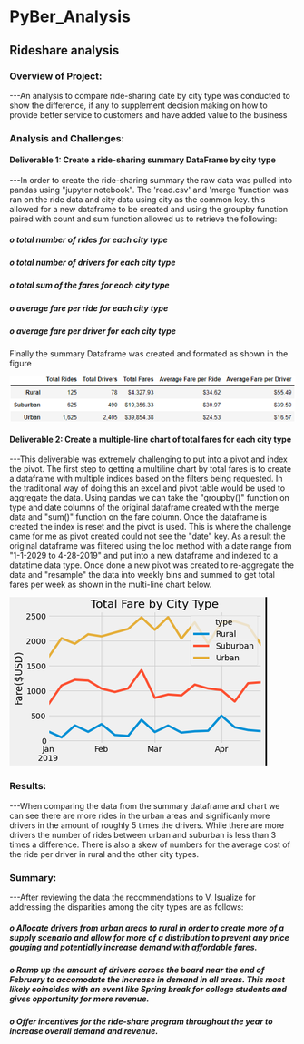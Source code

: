 # PyBer_Analysis
## Rideshare analysis
### Overview of Project:
---An analysis to compare ride-sharing date by city type was conducted to show the difference, if any to supplement decision making on how to provide better service to customers and have added value to the business
### Analysis and Challenges:
#### Deliverable 1: Create a ride-sharing summary DataFrame by city type
---In order to create the ride-sharing summary the raw data was pulled into pandas using "jupyter notebook". The 'read.csv' and 'merge 'function was ran on the ride data and city data using city as the common key. this allowed for a new dataframe to be created and using the groupby function paired with count and sum function allowed us to retrieve the following:
##### o total number of rides for each city type
##### o total number of drivers for each city type
##### o total sum of the fares for each city type
##### o average fare per ride for each city type
##### o average fare per driver for each city type
Finally the summary Dataframe was created and formated as shown in the figure 

![Ride_Share_Summary](https://github.com/jobloom79/PyBer_Analysis/blob/main/analysis/Ride_Share_Summary.PNG)

#### Deliverable 2: Create a multiple-line chart of total fares for each city type
---This deliverable was extremely challenging to put into a pivot and index the pivot. The first step to getting a multiline chart by total fares is to create a dataframe with multiple indices based on the filters being requested. In the traditional way of doing this an excel and pivot table would be used to aggregate the data. Using pandas we can take the "groupby()" function on type and date columns of the original dataframe created with the merge data and "sum()" function on the fare column. Once the dataframe is created the index is reset and the pivot is used. This is where the challenge came for me as pivot created could not see the "date" key. As a result the original dataframe was filtered using the loc method with a date range from "1-1-2029 to 4-28-2019" and put into a new dataframe and indexed to a datatime data type. Once done a new pivot was created to re-aggregate the data and "resample" the data into weekly bins and summed to get total fares per week as shown in the multi-line chart below. 

![PyBer_fare_summary](https://github.com/jobloom79/PyBer_Analysis/blob/main/analysis/PyBer_fare_summary.PNG)

### Results: 
---When comparing the data from the summary dataframe and chart we can see there are more rides in the urban areas and significanly more drivers in the amount of roughly 5 times the drivers. While there are more drivers the number of rides between urban and suburban is less than 3 times a difference. There is also a skew of numbers for the average cost of the ride per driver in rural and the other city types.
### Summary: 
---After reviewing the data the recommendations to V. Isualize for addressing the disparities among the city types are as follows:
##### o Allocate drivers from urban areas to rural in order to create more of a supply scenario and allow for more of a distribution to prevent any price gouging and potentially increase demand with affordable fares.
##### o Ramp up the amount of drivers across the board near the end of February to accomodate the increase in demand in all areas. This most likely coincides with an event like Spring break for college students and gives opportunity for more revenue.
##### o Offer incentives for the ride-share program throughout the year to increase overall demand and revenue.